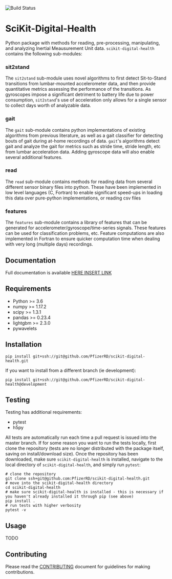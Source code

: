 ![Build Status](https://github.com/PfizerRD/scikit-digital-health/workflows/skimu/badge.svg)

# SciKit-Digital-Health
Python package with methods for reading, pre-processing, manipulating, and analyzing Inertial Meausurement Unit data. `scikit-digital-health` contains the following sub-modules:

### sit2stand
The `sit2stand` sub-module uses novel algorithms to first detect Sit-to-Stand transitions from lumbar-mounted accelerometer data, and then provide quantitative metrics assessing the performance of the transitions. As gyroscopes impose a significant detriment to battery life due to power consumption, `sit2stand`'s use of acceleration only allows for a single sensor to collect days worth of analyzable data.

### gait
The `gait` sub-module contains python implementations of existing algorithms from previous literature, as well as a gait classifier for detecting bouts of gait during at-home recordings of data. `gait`'s algorithms detect gait and analyze the gait for metrics such as stride time, stride length, etc from lumbar acceleration data. Adding gyroscope data will also enable several additional features.

### read
The `read` sub-module contains methods for reading data from several different sensor binary files into python. These have been implemented in low level languages (C, Fortran) to enable significant speed-ups in loading this data over pure-python implementations, or reading csv files

### features
The `features` sub-module contains a library of features that can be generated for accelerometer/gyroscope/time-series signals. These features can be used for classification problems, etc. Feature computations are also implemented in Fortran to ensure quicker computation time when dealing with very long (multiple days) recordings.

## Documentation
Full documentation is available [HERE INSERT LINK]()

## Requirements
- Python >= 3.6
- numpy >= 1.17.2
- scipy >= 1.3.1
- pandas >= 0.23.4
- lightgbm >= 2.3.0
- pywavelets

## Installation
```shell script
pip install git+ssh://git@github.com/PfizerRD/scikit-digital-health.git
```

If you want to install from a different branch (ie development):

```shell script
pip install git+ssh://git@github.com/PfizerRD/scikit-digital-health@development
```

## Testing
Testing has additional requirements:
- pytest
- h5py

All tests are automatically run each time a pull request is issued into the master branch. If for some reason you want to run the tests locally, first clone the repository (tests are no longer distributed with the package itself, saving on install/download size). Once the repository has been downloaded, make sure `scikit-digital-health` is installed, navigate to the local directory of `scikit-digital-health`, and simply run `pytest`:

```shell script
# clone the repository
git clone ssh+git@github.com:PfizerRD/scikit-digital-health.git
# move into the scikit-digital-health directory
cd scikit-digital-health
# make sure scikit-digital-health is installed - this is necessary if you haven't already installed it through pip (see above)
pip install .
# run tests with higher verbosity
pytest -v
```

## Usage
TODO

## Contributing
Please read the [CONTRIBUTING](CONTRIBUTING.md) document for guidelines for making contributions.
